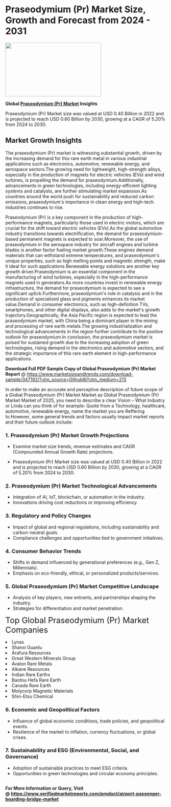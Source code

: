 <H1>Praseodymium (Pr) Market Size, Growth and Forecast from 2024 - 2031</H1><img class="aligncenter size-medium wp-image-584254" src="https://thirdeyenews.in/wp-content/uploads/2024/09/Global-Market-Research-300x168.jpeg" alt="" width="300" height="168" /><p><strong>Global&nbsp;<a href="https://www.marketsizeandtrends.com/download-sample/347192/?utm_source=Github8j?utm_medium=213">Praseodymium (Pr) Market</a> Insights</strong></p><p>Praseodymium (Pr) Market size was valued at USD 0.40 Billion in 2022 and is projected to reach USD 0.60 Billion by 2030, growing at a CAGR of 5.20% from 2024 to 2030.</p><p><h2>Market Growth Insights</h2> <p>The praseodymium (Pr) market is witnessing substantial growth, driven by the increasing demand for this rare earth metal in various industrial applications such as electronics, automotive, renewable energy, and aerospace sectors.The growing need for lightweight, high-strength alloys, especially in the production of magnets for electric vehicles (EVs) and wind turbines, is propelling the demand for praseodymium.Additionally, advancements in green technologies, including energy-efficient lighting systems and catalysts, are further stimulating market expansion.As countries around the world push for sustainability and reduced carbon emissions, praseodymium's importance in clean energy and high-tech industries continues to rise. </p> <p>Praseodymium (Pr) is a key component in the production of high-performance magnets, particularly those used in electric motors, which are crucial for the shift toward electric vehicles (EVs).As the global automotive industry transitions towards electrification, the demand for praseodymium-based permanent magnets is expected to soar.Moreover, the use of praseodymium in the aerospace industry for aircraft engines and turbine blades is another factor fueling market growth.These engines demand materials that can withstand extreme temperatures, and praseodymium's unique properties, such as high melting points and magnetic strength, make it ideal for such applications.Renewable energy solutions are another key growth driver.Praseodymium is an essential component in the manufacturing of wind turbines, especially in the high-performance magnets used in generators.As more countries invest in renewable energy infrastructure, the demand for praseodymium is expected to see a significant uptick.Furthermore, praseodymium's role in catalysis and in the production of specialized glass and pigments enhances its market value.Demand in consumer electronics, such as high-definition TVs, smartphones, and other digital displays, also adds to the market's growth trajectory.Geographically, the Asia Pacific region is expected to lead the praseodymium market, with China being a dominant player in the mining and processing of rare earth metals.The growing industrialization and technological advancements in the region further contribute to the positive outlook for praseodymium.In conclusion, the praseodymium market is poised for sustained growth due to the increasing adoption of green technologies, rising demand in the electronics and automotive sectors, and the strategic importance of this rare earth element in high-performance applications.</p><p><span class=""><strong>Download Full PDF Sample Copy of Global Praseodymium (Pr) Market Report</strong> @ <a href="https://www.marketsizeandtrends.com/download-sample/347192/?utm_source=Github8j?utm_medium=213" target="_blank">https://www.marketsizeandtrends.com/download-sample/347192/?utm_source=Github8j?utm_medium=213</a></span></p><p>In order to make an accurate and perceptive description of future scope of a Global&nbsp;Praseodymium (Pr) Market Market as Global&nbsp;Praseodymium (Pr) Market Market of 2025, you need to describe a clear Vision &ndash; What Industry or Linda can you think of for example: Quote from a Technology, healthcare, automotive, renewable energy, name the market you are Reffering to.However, some general trends and factors usually impact market reports and their future outlook include:</p><h3>1.&nbsp;<strong>Praseodymium (Pr) Market Growth Projections</strong></h3><ul><li>Examine market size trends, revenue estimates and CAGR (Compounded Annual Growth Rate) projections.</li><li><p>Praseodymium (Pr) Market size was valued at USD 0.40 Billion in 2022 and is projected to reach USD 0.60 Billion by 2030, growing at a CAGR of 5.20% from 2024 to 2030.</p></li></ul><h3>2.&nbsp;<strong>Praseodymium (Pr) Market Technological Advancements</strong></h3><ul><li>Integration of AI, IoT, blockchain, or automation in the industry.</li><li>Innovations driving cost reductions or improving efficiency.</li></ul><h3>3.&nbsp;<strong>Regulatory and Policy Changes</strong></h3><ul><li>Impact of global and regional regulations, including sustainability and carbon-neutral goals.</li><li>Compliance challenges and opportunities tied to government initiatives.</li></ul><h3>4.&nbsp;<strong>Consumer Behavior Trends</strong></h3><ul><li>Shifts in demand influenced by generational preferences (e.g., Gen Z, Millennials).</li><li>Emphasis on eco-friendly, ethical, or personalized products/services.</li></ul><h3>5.&nbsp;<strong>Global Praseodymium (Pr) Market Competitive Landscape</strong></h3><ul><li>Analysis of key players, new entrants, and partnerships shaping the industry.</li><li>Strategies for differentiation and market penetration.</li></ul><p data-pm-slice="1 1 []"><span style="color: inherit; font-family: inherit; font-size: 25px;">Top Global Praseodymium (Pr) Market Companies</span></p><div class="" data-test-id=""><p><li>Lynas</li><li> Shanxi Guanlu</li><li> Arafura Resources</li><li> Great Western Minerals Group</li><li> Avalon Rare Metals</li><li> Alkane Resources</li><li> Indian Rare Earths</li><li> Baotou Hefa Rare Earth</li><li> Canada Rare Earth</li><li> Molycorp Magnetic Materials</li><li> Shin-Etsu Chemical</li></p></div><h3>6.&nbsp;<strong>Economic and Geopolitical Factors</strong></h3><ul><li>Influence of global economic conditions, trade policies, and geopolitical events.</li><li>Resilience of the market to inflation, currency fluctuations, or global crises.</li></ul><h3>7.&nbsp;<strong>Sustainability and ESG (Environmental, Social, and Governance)</strong></h3><ul><li>Adoption of sustainable practices to meet ESG criteria.</li><li>Opportunities in green technologies and circular economy principles.</li></ul><h2><strong style="font-size: 14px;">For More Information or Query, Visit @&nbsp;</strong><a style="background-color: #ffffff; font-size: 14px;" href="https://www.marketsizeandtrends.com/report/praseodymium-pr-market/" target="_blank">https://www.verifiedmarketreports.com/product/airport-passenger-boarding-bridge-market</a></h2>